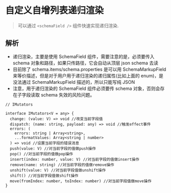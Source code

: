 # 自定义自增列表递归渲染

> 可以通过 `<schemaField />` 组件快速实现递归渲染.

## 解析

* 递归渲染，主要是使用 SchemaField 组件，需要注意的是，必须要传入 schema 对象和路径，如果只传路径，它会自动从顶层 json schema 去读
* 目前除了 schema.items/schema.properties 是可以用 SchemaMarkupField 来等价描述，但是对于用户用于递归渲染的递归属性(比如上面的 enum)，是没法通过 SchemaMarkupField 描述的，所以只能写纯 JSON
* 注意，用于递归渲染的 SchemaField 组件必须要传 schema 对象，否则会存在子字段读取 schema 失效的风险问题。

```()
// IMutators

interface IMutators<V = any> {
  change: (value: V) => void //改变当前字段值
  dispatch: (name: string, payload: any) => void //触发effect事件
  errors: (
    errors: string | Array<string>,
    ...formatValues: Array<string | number>
  ) => void //设置当前字段的错误消息
  push(value: V) //对当前字段的值做push操作
  pop() //对当前字段的值做pop操作
  insert(index: number, value: V) //对当前字段的值做insert操作
  remove(name: string) //对当前字段的值做remove操作
  unshift(value: V) //对当前字段值做unshift操作
  shift() //对当前字段值做shift操作
  move(fromIndex: number, toIndex: number) //对当前字段值做move操作
}
```
